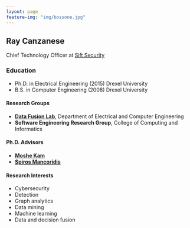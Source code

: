 ```yaml
---
layout: page
feature-img: "img/bossone.jpg"
---
```


## Ray Canzanese
Chief Technology Officer  at [Sift Security](http://www.siftsecurity.com)

### Education
* Ph.D. in Electrical Engineering (2015) Drexel University
* B.S. in Computer Engineering (2008) Drexel University 

#### Research Groups
* **[Data Fusion Lab](http://www.datafusionlab.com)**, Department of Electrical and Computer Engineering 
* **Software Engineering Research Group**, College of Computing and Informatics 

#### Ph.D. Advisors
* **[Moshe Kam](http://moshekam.org)**
* **[Spiros Mancoridis](https://www.cs.drexel.edu/~spiros/)**

#### Research Interests
* Cybersecurity
* Detection
* Graph analytics
* Data mining
* Machine learning
* Data and decision fusion


